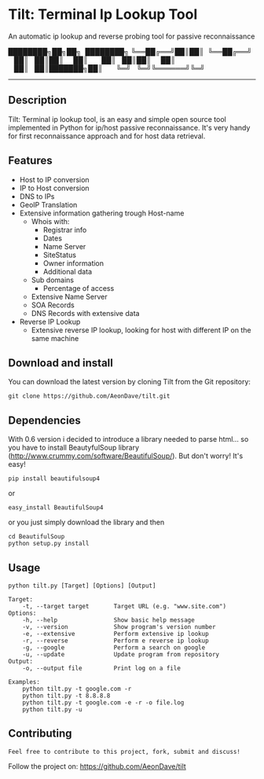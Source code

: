 Tilt: Terminal Ip Lookup Tool
====
An automatic ip lookup and reverse probing tool for passive reconnaissance


████████╗██╗██╗  ████████╗
╚══██╔══╝██║██║  ╚══██╔══╝
   ██║   ██║██║     ██║   
   ██║   ██║██║     ██║   
   ██║   ██║███████╗██║   
   ╚═╝   ╚═╝╚══════╝╚═╝   

   
----

## Description

Tilt: Terminal ip lookup tool, is an easy and simple open source tool implemented in Python for ip/host passive reconnaissance.
It's very handy for first reconnaissance approach and for host data retrieval.

## Features

* Host to IP conversion
* IP to Host conversion
* DNS to IPs
* GeoIP Translation
* Extensive information gathering trough Host-name
	* Whois with:
		* Registrar info
		* Dates
		* Name Server
		* SiteStatus
		* Owner information
		* Additional data
	* Sub domains
		* Percentage of access
	* Extensive Name Server
	* SOA Records
	* DNS Records with extensive data
* Reverse IP Lookup
	* Extensive reverse IP lookup, looking for host with different IP on the same machine
	
## Download and install

You can download the latest version by cloning Tilt from the Git repository:

	git clone https://github.com/AeonDave/tilt.git
	
## Dependencies

With 0.6 version i decided to introduce a library needed to parse html... so you have to install BeautyfulSoup library (http://www.crummy.com/software/BeautifulSoup/).
But don't worry! It's easy!

	pip install beautifulsoup4

or

	easy_install BeautifulSoup4
	
or you just simply download the library and then

	cd BeautifulSoup
	python setup.py install
 
## Usage

    python tilt.py [Target] [Options] [Output]

    Target:
        -t, --target target       Target URL (e.g. "www.site.com")
    Options:
        -h, --help                Show basic help message
        -v, --version             Show program's version number
        -e, --extensive           Perform extensive ip lookup
        -r, --reverse             Perform e reverse ip lookup
        -g, --google              Perform a search on google
        -u, --update              Update program from repository
    Output: 
        -o, --output file         Print log on a file

    Examples:
        python tilt.py -t google.com -r
        python tilt.py -t 8.8.8.8
        python tilt.py -t google.com -e -r -o file.log
        python tilt.py -u
        
## Contributing

	Feel free to contribute to this project, fork, submit and discuss!

Follow the project on: https://github.com/AeonDave/tilt
